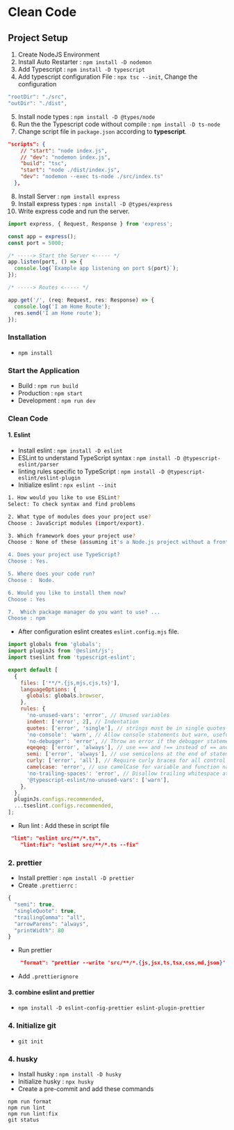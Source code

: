 # Clean Code

## Project Setup

1. Create NodeJS Environment
2. Install Auto Restarter : `npm install -D nodemon`
3. Add Typescript : `npm install -D typescript`
4. Add typescript configuration File : `npx tsc --init`, Change the configuration

```ts
"rootDir": "./src",
"outDir": "./dist",
```

5. Install node types : `npm install -D @types/node`
6. Run the the Typescript code without compile : `npm install -D ts-node`
7. Change script file in `package.json` according to **typescript**.

```json
"scripts": {
    // "start": "node index.js",
    // "dev": "nodemon index.js",
    "build": "tsc",
    "start": "node ./dist/index.js",
    "dev": "nodemon --exec ts-node ./src/index.ts"
  },
```

8. Install Server : `npm install express`
9. Install express types : `npm install -D @types/express`
10. Write express code and run the server.

```ts
import express, { Request, Response } from 'express';

const app = express();
const port = 5000;

/* -----> Start the Server <----- */
app.listen(port, () => {
  console.log(`Example app listening on port ${port}`);
});

/* -----> Routes <----- */

app.get('/', (req: Request, res: Response) => {
  console.log('I am Home Route');
  res.send('I am Home route');
});
```

### Installation

- `npm install`

### Start the Application

- Build : `npm run build`
- Production : `npm start`
- Development : `npm run dev`

### Clean Code

#### 1. Eslint

- Install eslint : `npm install -D eslint`
- ESLint to understand TypeScript syntax : `npm install -D @typescript-eslint/parser`
- linting rules specific to TypeScript : `npm install -D @typescript-eslint/eslint-plugin`
- Initialize eslint : `npx eslint --init`

```bash
1. How would you like to use ESLint?
Select: To check syntax and find problems

2. What type of modules does your project use?
Choose : JavaScript modules (import/export).

3. Which framework does your project use?
Choose : None of these (assuming it's a Node.js project without a frontend framework).

4. Does your project use TypeScript?
Choose : Yes.

5. Where does your code run?
Choose :  Node.

6. Would you like to install them now?
Choose : Yes

7.  Which package manager do you want to use? ...
Choose : npm
```

- After configuration eslint creates `eslint.config.mjs` file.

```mjs eslint.config.mjs
import globals from 'globals';
import pluginJs from '@eslint/js';
import tseslint from 'typescript-eslint';

export default [
  {
    files: ['**/*.{js,mjs,cjs,ts}'],
    languageOptions: {
      globals: globals.browser,
    },
    rules: {
      'no-unused-vars': 'error', // Unused variables
      indent: ['error', 2], // Indentation
      quotes: ['error', 'single'], // strings must be in single quotes
      'no-console': 'warn', // Allow console statements but warn, useful for development and reminding to clean up before production
      'no-debugger': 'error', // Throw an error if the debugger statement is used
      eqeqeq: ['error', 'always'], // use === and !== instead of == and !=
      semi: ['error', 'always'], // use semicolons at the end of statements
      curly: ['error', 'all'], // Require curly braces for all control statements
      camelcase: 'error', // use camelCase for variable and function names
      'no-trailing-spaces': 'error', // Disallow trailing whitespace at the end of lines
      '@typescript-eslint/no-unused-vars': ['warn'],
    },
  },
  pluginJs.configs.recommended,
  ...tseslint.configs.recommended,
];
```

- Run lint : Add these in script file

```json
 "lint": "eslint src/**/*.ts",
    "lint:fix": "eslint src/**/*.ts --fix"
```

### 2. prettier

- Install prettier : `npm install -D prettier`
- Create `.prettierrc` :

```js
{
  "semi": true,
  "singleQuote": true,
  "trailingComma": "all",
  "arrowParens": "always",
  "printWidth": 80
}

```

- Run prettier

```json
    "format": "prettier --write 'src/**/*.{js,jsx,ts,tsx,css,md,json}' --config ./.prettierrc"
```

- Add `.prettierignore`

#### 3. combine eslint and prettier

- `npm install -D eslint-config-prettier eslint-plugin-prettier`

### 4. Initialize git

- `git init`

### 4. husky

- Install husky : `npm install -D husky`
- Initialize husky : `npx husky`
- Create a pre-commit and add these commands

```
npm run format
npm run lint
npm run lint:fix
git status
```
